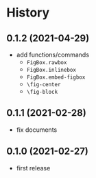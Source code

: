 # History

## 0.1.2 (2021-04-29)

* add functions/commands
  * `FigBox.rawbox`
  * `FigBox.inlinebox`
  * `FigBox.embed-figbox`
  * `\fig-center`
  * `\fig-block`

## 0.1.1 (2021-02-28)

* fix documents

## 0.1.0 (2021-02-27)

* first release
